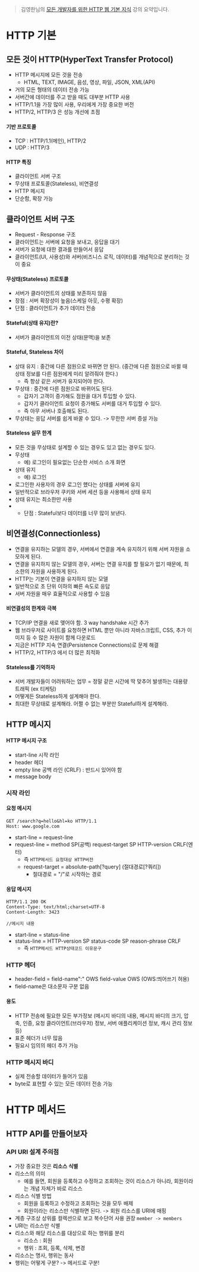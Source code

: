 > 김영한님의 [모든 개발자를 위한 HTTP 웹 기본 지식](https://www.inflearn.com/course/http-%EC%9B%B9-%EB%84%A4%ED%8A%B8%EC%9B%8C%ED%81%AC/dashboard) 강의 요약입니다.

# HTTP 기본
## 모든 것이 HTTP(HyperText Transfer Protocol)
- HTTP 메시지에 모든 것을 전송
  - HTML, TEXT, IMAGE, 음성, 영상, 파일, JSON, XML(API)
- 거의 모든 형태의 데이터 전송 가능
- 서버간에 데이터를 주고 받을 때도 대부분 HTTP 사용
- HTTP/1.1을 가장 많이 사용, 우리에게 가장 중요한 버전
- HTTP/2, HTTP/3 은 성능 개선에 초점

#### 기반 프로토콜
- TCP : HTTP/1.1(메인), HTTP/2
- UDP : HTTP/3

#### HTTP 특징
- 클라이언트 서버 구조
- 무상태 프로토콜(Stateless), 비연결성
- HTTP 메시지
- 단순함, 확장 가능

## 클라이언트 서버 구조
- Request - Response 구조
- 클라이언트는 서버에 요청을 보내고, 응답을 대기
- 서버가 요청에 대한 결과를 만들어서 응답
- 클라이언트(UI, 사용성)와 서버(비즈니스 로직, 데이터)를 개념적으로 분리하는 것이 중요

#### 무상태(Stateless) 프로토콜
- 서버가 클라이언트의 상태를 보존하지 않음
- 장점 : 서버 확장성이 높음(스케일 아웃, 수평 확장)
- 단점 : 클라이언트가 추가 데이터 전송

#### Stateful(상태 유지)란?
- 서버가 클라이언트의 이전 상태(문맥)을 보존

#### Stateful, Stateless 차이
- 상태 유지 : 중간에 다른 점원으로 바뀌면 안 된다. (중간에 다른 점원으로 바뀔 때 상태 정보를 다른 점원에게 미리 알려줘야 한다.)
  - 즉 항상 같은 서버가 유지되어야 한다.
- 무상태 : 중간에 다른 점원으로 바뀌어도 된다.
  - 갑자기 고객이 증가해도 점원을 대거 투입할 수 있다.
  - 갑자기 클라이언트 요청이 증가해도 서버를 대거 투입할 수 있다.
  - 즉 아무 서버나 호출해도 된다.
- 무상태는 응답 서버를 쉽게 바꿀 수 있다. -> 무한한 서버 증설 가능

#### Stateless 실무 한계
- 모든 것을 무상태로 설계할 수 있는 경우도 있고 없는 경우도 있다.
- 무상태
  - 예) 로그인이 필요없는 단순한 서비스 소개 화면
- 상태 유지
  - 예) 로그인
- 로그인한 사용자의 경우 로그인 헀다는 상태를 서버에 유지
- 일반적으로 브라우저 쿠키와 서버 세션 등을 사용해서 상태 유지
- 상태 유지는 최소한만 사용
- + 단점 : Stateful보다 데이터를 너무 많이 보낸다.

## 비연결성(Connectionless)
- 연결을 유지하는 모델의 경우, 서버에서 연결을 계속 유지하기 위해 서버 자원을 소모하게 된다.
- 연결을 유지하지 않는 모델의 경우, 서버는 연결 유지를 할 필요가 없기 때문에, 최소한의 자원을 사용하게 된다.
- HTTP는 기본이 연결을 유지하지 않는 모델
- 일반적으로 초 단위 이하의 빠른 속도로 응답
- 서버 자원을 매우 효율적으로 사용할 수 있음

#### 비연결성의 한계와 극복
- TCP/IP 연결을 새로 맺어야 함. 3 way handshake 시간 추가
- 웹 브라우저로 사이트를 요청하면 HTML 뿐만 아니라 자바스크립트, CSS, 추가 이미지 등 수 많은 자원이 함께 다운로드
- 지금은 HTTP 지속 연결(Persistence Connections)로 문제 해결
- HTTP/2, HTTP/3 에서 더 많은 최적화

#### Stateless를 기억하자
- 서버 개발자들이 어려워하는 업무 = 정말 같은 시간에 딱 맞추어 발생하는 대용량 트래픽 (ex 티케팅)
- 어떻게든 Stateless하게 설계해야 한다.
- 최대한 무상태로 설계해라. 어쩔 수 없는 부분만 Stateful하게 설계해라.

## HTTP 메시지
#### HTTP 메시지 구조
- start-line 시작 라인
- header 헤더
- empty line 공백 라인 (CRLF) : 반드시 있어야 함
- message body

### 시작 라인
#### 요청 메시지
```
GET /search?q=hello&hl=ko HTTP/1.1
Host: www.google.com
```
- start-line = request-line
- request-line = method SP(공백) request-target SP HTTP-version CRLF(엔터)
  - 즉 `HTTP메서드 요청대상 HTTP버전`
  - request-target = absolute-path[?query] (절대경로[?쿼리])
    - 절대경로 = "/"로 시작하는 경로

#### 응답 메시지
```
HTTP/1.1 200 OK
Content-Type: text/html;charset=UTF-8
Content-Length: 3423

//메시지 내용
```
- start-line = status-line
- status-line = HTTP-version SP status-code SP reason-phrase CRLF
  - 즉 `HTTP메서드 HTTP상태코드 이유문구`

### HTTP 헤더
- header-field = field-name":" OWS field-value OWS (OWS:띄어쓰기 허용)
- field-name은 대소문자 구분 없음

#### 용도
- HTTP 전송에 필요한 모든 부가정보 (메시지 바디의 내용, 메시지 바디의 크기, 압축, 인증, 요청 클라이언트(브라우저) 정보, 서버 애플리케이션 정보, 캐시 관리 정보 등)
- 표준 헤더가 너무 많음
- 필요시 임의의 헤더 추가 가능

### HTTP 메시지 바디
- 실제 전송할 데이터가 들어가 있음
- byte로 표현할 수 있는 모든 데이터 전송 가능


# HTTP 메서드
## HTTP API를 만들어보자
### API URI 설계 주의점
- 가장 중요한 것은 __리소스 식별__
- 리소스의 의미
  - 예를 들면, 회원을 등록하고 수정하고 조회하는 것이 리소스가 아니라, 회원이라는 개념 자체가 바로 리소스
- 리소스 식별 방법
  - 회원을 등록하고 수정하고 조회하는 것을 모두 배제
  - 회원이라는 리소스만 식별하면 된다. -> 회원 리소스를 URI에 매핑
- 계층 구조상 상위를 컬렉션으로 보고 복수단어 사용 권장 `member -> members`
- URI는 리소스만 식별
- 리소스와 해당 리소스를 대상으로 하는 행위를 분리
  - 리소스 : 회원
  - 행위 : 조회, 등록, 삭제, 변경
- 리소스는 명사, 행위는 동사
- 행위는 어떻게 구분? -> 메서드로 구분!
